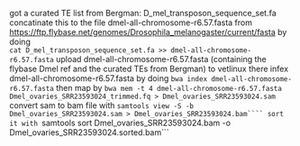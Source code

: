 got a curated TE list from Bergman: D_mel_transposon_sequence_set.fa
concatinate this to the file dmel-all-chromosome-r6.57.fasta from https://ftp.flybase.net/genomes/Drosophila_melanogaster/current/fasta by doing  
```cat D_mel_transposon_sequence_set.fa >> dmel-all-chromosome-r6.57.fasta```
upload dmel-all-chromosome-r6.57.fasta (containing the flybase Dmel ref and the curated TEs from Bergman) to vetlinux
there infex dmel-all-chromosome-r6.57.fasta by doing ```bwa index dmel-all-chromosome-r6.57.fasta```
then map by ```bwa mem -t 4 dmel-all-chromosome-r6.57.fasta Dmel_ovaries_SRR23593024_trimmed.fq > Dmel_ovaries_SRR23593024.sam```
convert sam to bam file with
```samtools view -S -b Dmel_ovaries_SRR23593024.sam > Dmel_ovaries_SRR23593024.bam````
sort it with
```samtools sort Dmel_ovaries_SRR23593024.bam -o Dmel_ovaries_SRR23593024.sorted.bam```

